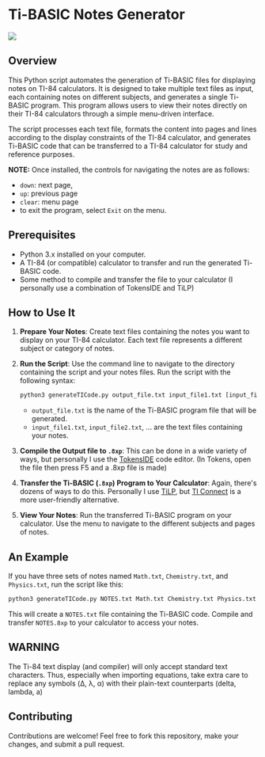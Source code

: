 # Ti-BASIC Notes Generator

![](https://github.com/Giantryan484/Notes-For-Ti-84/blob/main/demo.gif)

## Overview

This Python script automates the generation of Ti-BASIC files for displaying notes on TI-84 calculators. It is designed to take multiple text files as input, each containing notes on different subjects, and generates a single Ti-BASIC program. This program allows users to view their notes directly on their TI-84 calculators through a simple menu-driven interface.

The script processes each text file, formats the content into pages and lines according to the display constraints of the TI-84 calculator, and generates Ti-BASIC code that can be transferred to a TI-84 calculator for study and reference purposes.

**NOTE:** Once installed, the controls for navigating the notes are as follows:
   - `down`: next page,
   - `up`: previous page
   - `clear`: menu page
   - to exit the program, select `Exit` on the menu.

## Prerequisites

- Python 3.x installed on your computer.
- A TI-84 (or compatible) calculator to transfer and run the generated Ti-BASIC code.
- Some method to compile and transfer the file to your calculator (I personally use a combination of TokensIDE and TiLP)

## How to Use It

1. **Prepare Your Notes**: Create text files containing the notes you want to display on your TI-84 calculator. Each text file represents a different subject or category of notes.

2. **Run the Script**: Use the command line to navigate to the directory containing the script and your notes files. Run the script with the following syntax:

    ```bash
    python3 generateTICode.py output_file.txt input_file1.txt [input_file2.txt ...]
    ```

    - `output_file.txt` is the name of the Ti-BASIC program file that will be generated.
    - `input_file1.txt`, `input_file2.txt`, ... are the text files containing your notes.

3. **Compile the Output file to `.8xp`**: This can be done in a wide variety of ways, but personally I use the [TokensIDE](https://www.ticalc.org/archives/files/fileinfo/433/43315.html) code editor. (In Tokens, open the file then press F5 and a .8xp file is made)

4. **Transfer the Ti-BASIC (`.8xp`) Program to Your Calculator**: Again, there's dozens of ways to do this. Personally I use [TiLP](http://lpg.ticalc.org/prj_tilp/), but [TI Connect](https://education.ti.com/en/products/computer-software/ti-connect-sw) is a more user-friendly alternative.

5. **View Your Notes**: Run the transferred Ti-BASIC program on your calculator. Use the menu to navigate to the different subjects and pages of notes.

## An Example

If you have three sets of notes named `Math.txt`, `Chemistry.txt`, and `Physics.txt`, run the script like this:

```bash
python3 generateTICode.py NOTES.txt Math.txt Chemistry.txt Physics.txt
```

This will create a `NOTES.txt` file containing the Ti-BASIC code. Compile and transfer `NOTES.8xp` to your calculator to access your notes.

## WARNING

The Ti-84 text display (and compiler) will only accept standard text characters. Thus, especially when importing equations, take extra care to replace any symbols (Δ, λ, α) with their plain-text counterparts (delta, lambda, a)

## Contributing

Contributions are welcome! Feel free to fork this repository, make your changes, and submit a pull request.

